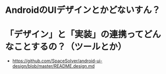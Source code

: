 # AndroidのUIデザインとかどないすん？

# 「デザイン」と「実装」の連携ってどんなことするの？（ツールとか）

* https://github.com/SpaceSolver/android-ui-design/blob/master/README.design.md



